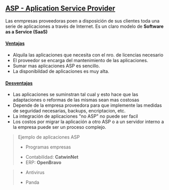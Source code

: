## [ASP - Aplication Service Provider]()

Las enmpresas proveedoras poen a disposición de sus clientes toda una serie
de aplicaciones a través de Internet. Es un claro modelo de 
**Software as a Service (SaaS)** 

#### [Ventajas]()
- Alquila las aplicaciones que necesita con el nro. de licencias necesario
- El proveedor se encarga del mantenimiento de las aplicaciones. 
- Sumar mas aplicaciones ASP es sencillo.
- La disponibildad de aplicaciones es muy alta.

#### [Desventajas]()
- Las aplicaciones se suminstran tal cual y esto hace que las adaptaciones o
reformas de las mismas sean mas costosas
- Depende de la empresa proveedora para que implemente las medidas de 
seguridad necesarias, backups, encriptacion, etc.
- La integración de aplicaciones "no ASP" no puede ser facil
- Los costos por migrar la aplicación a otro ASP o a un servidor interno a la 
empresa puede ser un proceso complejo. 

> Ejemplo de aplicaciones ASP
> - Programas empresas
> * Contabilidad: **CatwinNet**
> * ERP: **OpenBravo**

> - Antivirus
> * Panda

